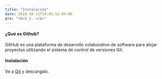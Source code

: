```yaml
---
title: "Instalación"
date: 2018-10-12T19:45:52-04:00
pre: "<b>2.1. </b>"
---
```


#### ¿Qué es Github?

GitHub es una plataforma de desarrollo colaborativo de software para alojar proyectos utilizando el sistema de control de versiones Git.

#### Instalación

Ve a [Git](https://gitforwindows.org) y descargalo.